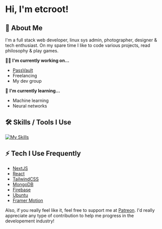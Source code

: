 # Hi, I'm etcroot! 

## 🚀 About Me
I'm a full stack web developer, linux sys admin, photographer, designer & tech enthusiast. On my spare time I like to code various projects, read philosophy & play games.

👩‍💻 **I'm currently working on...**
- [PassVault](https://github.com/Vectr-Labs/PassVault/)
- Freelancing
- My dev group

🧠 **I'm currently learning...**
- Machine learning
- Neural networks

## 🛠 Skills / Tools I Use
[![My Skills](https://skillicons.dev/icons?i=java,nodejs,rust,ae,cs,cpp,cloudflare,css,git,html,js,linux,md,mongodb,mysql,nextjs,ps,pr,prisma,react,sass,tailwind,ts,unity,wordpress,bootstrap,discord,codepen,bots,express,firebase,github,git,graphql,lua,md,sqlite,supabase,tauri,vercel,vscode,vite,webpack&theme=dark)](https://skillicons.dev)

## ⚡ Tech I Use Frequently
- [NextJS](https://nextjs.org/)
- [React](https://reactjs.org/)
- [TailwindCSS](https://tailwindcss.com/)
- [MongoDB](https://www.mongodb.com/)
- [Firebase](https://firebase.google.com/)
- [Ubuntu](https://ubuntu.com/)
- [Framer Motion](https://www.framer.com/motion/)

Also, if you really feel like it, feel free to support me at [Patreon](https://www.patreon.com/vectrlabs). 
I'd really appreciate any type of contribution to help me progress in the developement industry!
